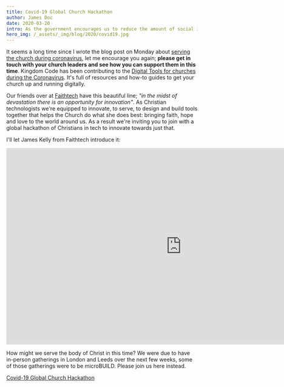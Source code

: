 ```yaml
---
title: Covid-19 Global Church Hackathon
author: James Doc
date: 2020-03-20
intro: As the government encourages us to reduce the amount of social interaction now is the perfect time for the Kingdom Code community to serve the local church
hero_img: /_assets/_img/blog/2020/covid19.jpg
---
```


It seems a long time since I wrote the blog post on Monday about [serving the church during coronavirus](/blog/2020/covid-and-the-church/), let me encourage you again; **please get in touch with your church leaders and see how you can support them in this time**. Kingdom Code has been contributing to the [Digital Tools for churches during the Coronavirus](https://covid.churcheshandbook.co.uk). It's full of resources and how-to guides to get your church up and running digitally.

Our friends over at [Faithtech](https://faithtech.com/) have this beautiful line; _"in the midst of devastation there is an opportunity for innovation"_. As Christian technologists we're equipped to innovate, to serve, to design and build tools together that helps the Church do what she does best: bringing faith, hope and love to the world around us. As a result we're inviting you to join with a global hackathon of Christians in tech to innovate towards just that.

I'll let James Kelly from Faithtech introduce it:

<div class="video-embed">
<iframe width="921" height="518" src="https://www.youtube.com/embed/4F9-3teNlAs" frameborder="0" allow="accelerometer; autoplay; encrypted-media; gyroscope; picture-in-picture" allowfullscreen></iframe>
</div>

How might we serve the body of Christ in this time? We were due to have in-person gatherings in London and Leeds over the next few weeks, some of those gatherings were to be microBUILD. Please join us here instead.

<a href="https://covidhack.devpost.com/" class="btn btn--orange btn--full-width">Covid-19 Global Church Hackathon</a>
